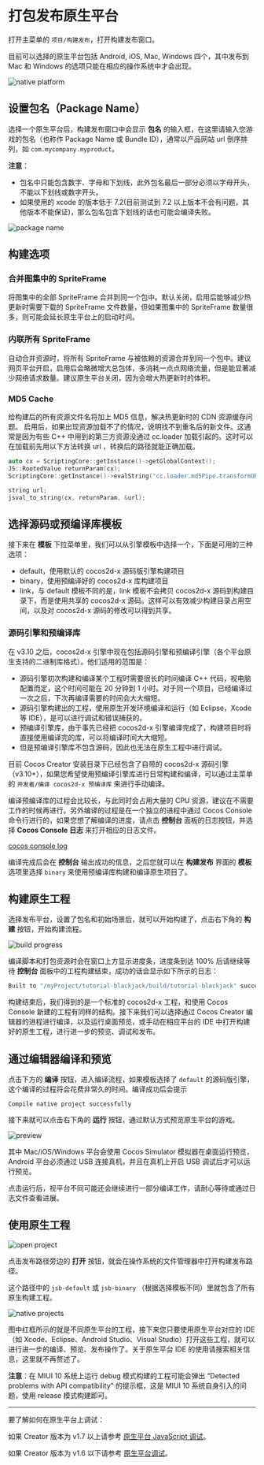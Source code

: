 # 打包发布原生平台

打开主菜单的 `项目/构建发布`，打开构建发布窗口。

目前可以选择的原生平台包括 Android, iOS, Mac, Windows 四个，其中发布到 Mac 和 Windows 的选项只能在相应的操作系统中才会出现。

![native platform](publish-native/native_platform.png)

## 设置包名（Package Name）

选择一个原生平台后，构建发布窗口中会显示 **包名** 的输入框，在这里请输入您游戏的包名（也称作 Package Name 或 Bundle ID），通常以产品网站 url 倒序排列，如 `com.mycompany.myproduct`。

**注意**：

- 包名中只能包含数字、字母和下划线，此外包名最后一部分必须以字母开头，不能以下划线或数字开头。
- 如果使用的 xcode 的版本低于 7.2(目前测试到 7.2 以上版本不会有问题，其他版本不能保证)，那么包名包含下划线的话也可能会编译失败。

![package name](publish-native/package_name.png)

## 构建选项

### 合并图集中的 SpriteFrame

将图集中的全部 SpriteFrame 合并到同一个包中。默认关闭，启用后能够减少热更新时需要下载的 SpriteFrame 文件数量，但如果图集中的 SpriteFrame 数量很多，则可能会延长原生平台上的启动时间。

### 内联所有 SpriteFrame

自动合并资源时，将所有 SpriteFrame 与被依赖的资源合并到同一个包中。建议网页平台开启，启用后会略微增大总包体，多消耗一点点网络流量，但是能显著减少网络请求数量。建议原生平台关闭，因为会增大热更新时的体积。

### MD5 Cache

给构建后的所有资源文件名将加上 MD5 信息，解决热更新时的 CDN 资源缓存问题。
启用后，如果出现资源加载不了的情况，说明找不到重名后的新文件。这通常是因为有些 C++ 中用到的第三方资源没通过 cc.loader 加载引起的。这时可以在加载前先用以下方法转换 url ，转换后的路径就能正确加载。

```cpp
auto cx = ScriptingCore::getInstance()->getGlobalContext();
JS::RootedValue returnParam(cx);
ScriptingCore::getInstance()->evalString("cc.loader.md5Pipe.transformURL('url')", &returnParam);

string url;
jsval_to_string(cx, returnParam, &url);
````

## 选择源码或预编译库模板

接下来在 **模板** 下拉菜单里，我们可以从引擎模板中选择一个，下面是可用的三种选项：

- default，使用默认的 cocos2d-x 源码版引擎构建项目
- binary，使用预编译好的 cocos2d-x 库构建项目
- link，与 default 模板不同的是，link 模板不会拷贝 cocos2d-x 源码到构建目录下，而是使用共享的 cocos2d-x 源码。这样可以有效减少构建目录占用空间，以及对 cocos2d-x 源码的修改可以得到共享。

### 源码引擎和预编译库

在 v3.10 之后，cocos2d-x 引擎中现在包括源码引擎和预编译引擎（各个平台原生支持的二进制库格式）。他们适用的范围是：

- 源码引擎初次构建和编译某个工程时需要很长的时间编译 C++ 代码，视电脑配置而定，这个时间可能在 20 分钟到 1 小时。对于同一个项目，已经编译过一次之后，下次再编译需要的时间会大大缩短。
- 源码引擎构建出的工程，使用原生开发环境编译和运行（如 Eclipse，Xcode 等 IDE），是可以进行调试和错误捕获的。
- 预编译引擎库，由于事先已经把 cocos2d-x 引擎编译完成了，构建项目时将直接使用编译完的库，可以将编译时间大大缩短。
- 但是预编译引擎库不包含源码，因此也无法在原生工程中进行调试。

目前 Cocos Creator 安装目录下已经包含了自带的 cocos2d-x 源码引擎（v3.10+），如果您希望使用预编译引擎库进行日常构建和编译，可以通过主菜单的 `开发者/编译 cocos2d-x 预编译库` 来进行手动编译。

编译预编译库的过程会比较长，与此同时会占用大量的 CPU 资源，建议在不需要工作的时候再进行。另外编译的过程是在一个独立的进程中通过 Cocos Console 命令行进行的，如果您想了解编译的进度，请点击 **控制台** 面板的日志按钮，并选择 **Cocos Console 日志** 来打开相应的日志文件。

[cocos console log](publish-native/cocos-console-log.png)

编译完成后会在 **控制台** 输出成功的信息，之后您就可以在 **构建发布** 界面的 **模板** 选项里选择 `binary` 来使用预编译库构建和编译原生项目了。

## 构建原生工程

选择发布平台，设置了包名和初始场景后，就可以开始构建了，点击右下角的 **构建** 按钮，开始构建流程。

![build progress](publish-native/build_progress.png)

编译脚本和打包资源时会在窗口上方显示进度条，进度条到达 100% 后请继续等待 **控制台** 面板中的工程构建结束，成功的话会显示如下所示的日志：

```bash
Built to "/myProject/tutorial-blackjack/build/tutorial-blackjack" successfully
```

构建结束后，我们得到的是一个标准的 cocos2d-x 工程，和使用 Cocos Console 新建的工程有同样的结构。接下来我们可以选择通过 Cocos Creator 编辑器的进程进行编译，以及运行桌面预览，或手动在相应平台的 IDE 中打开构建好的原生工程，进行进一步的预览、调试和发布。

## 通过编辑器编译和预览

点击下方的 **编译** 按钮，进入编译流程，如果模板选择了 `default` 的源码版引擎，这个编译的过程将会花费非常久的时间。编译成功后会提示

`Compile native project successfully`

接下来就可以点击右下角的 **运行** 按钮，通过默认方式预览原生平台的游戏。

![preview](publish-native/preview.png)

其中 Mac/iOS/Windows 平台会使用 Cocos Simulator 模拟器在桌面运行预览，Android 平台必须通过 USB 连接真机，并且在真机上开启 USB 调试后才可以运行预览。

点击运行后，视平台不同可能还会继续进行一部分编译工作，请耐心等待或通过日志文件查看进展。

## 使用原生工程

![open project](publish-native/open_project.png)

点击发布路径旁边的 **打开** 按钮，就会在操作系统的文件管理器中打开构建发布路径。

这个路径中的 `jsb-default` 或 `jsb-binary` （根据选择模板不同）里就包含了所有原生构建工程。

![native projects](publish-native/native_projects.png)

图中红框所示的就是不同原生平台的工程，接下来您只要使用原生平台对应的 IDE （如 Xcode、Eclipse、Android Studio、Visual Studio）打开这些工程，就可以进行进一步的编译、预览、发布操作了。关于原生平台 IDE 的使用请搜索相关信息，这里就不再赘述了。

**注意**：在 MIUI 10 系统上运行 debug 模式构建的工程可能会弹出 “Detected problems with API compatibility” 的提示框，这是 MIUI 10 系统自身引入的问题，使用 release 模式构建即可。

---

要了解如何在原生平台上调试：

如果 Creator 版本为 v1.7 以上请参考 [原生平台 JavaScript 调试](debug-jsb.md)。

如果 Creator 版本为 v1.6 以下请参考 [原生平台调试](debug-native.md)。